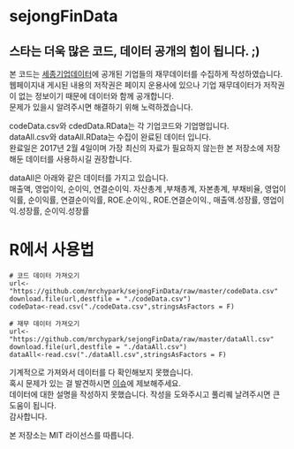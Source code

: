 # sejongFinData

## 스타는 더욱 많은 코드, 데이터 공개의 힘이 됩니다. ;)

본 코드는 [세종기업데이터](http://www.sejongdata.com)에 공개된 기업들의 재무데이터를 수집하게 작성하였습니다.<br>
웹페이지내 게시된 내용의 저작권은 페이지 운용사에 있으나 기업 재무데이터가 저작권이 없는 정보이기 때문에 데이터와 함께 공개합니다.<br>
문제가 있을시 알려주시면 해결하기 위해 노력하겠습니다.

codeData.csv와 cdedData.RData는 각 기업코드와 기업명입니다.<br>
dataAll.csv와 dataAll.RData는 수집이 완료된 데이터 입니다.<br>
완료일은 2017년 2월 4일이며 가장 최신의 자료가 필요하지 않는한 본 저장소에 저장해둔 데이터를 사용하시길 권장합니다.<br>

dataAll은 아래와 같은 데이터를 가지고 있습니다.<br>
매출액, 영업이익, 순이익, 연결순이익. 자산총계 ,부채총계, 자본총계, 부채비율, 영업이익률, 순이익률, 연결순이익률, ROE.순이익., ROE.연결순이익., 매출액.성장률, 영업이익.성장률, 순이익.성장률

# R에서 사용법
```
# 코드 데이터 가져오기
url<-"https://github.com/mrchypark/sejongFinData/raw/master/codeData.csv"
download.file(url,destfile = "./codeData.csv")
codeData<-read.csv("./codeData.csv",stringsAsFactors = F)

# 재무 데이터 가져오기
url<-"https://github.com/mrchypark/sejongFinData/raw/master/dataAll.csv"
download.file(url,destfile = "./dataAll.csv")
dataAll<-read.csv("./dataAll.csv",stringsAsFactors = F)
```

기계적으로 가져와서 데이터를 다 확인해보지 못했습니다.<br>
혹시 문제가 있는 걸 발견하시면 [이슈](https://github.com/mrchypark/sejongFinData/issues/new)에 제보해주세요. <br>
데이터에 대한 설명을 작성하지 못했습니다. 작성을 도와주시고 풀리퀘 날려주시면 큰 도움이 됩니다.<br>
감사합니다.


본 저장소는 MIT 라이선스를 따릅니다.